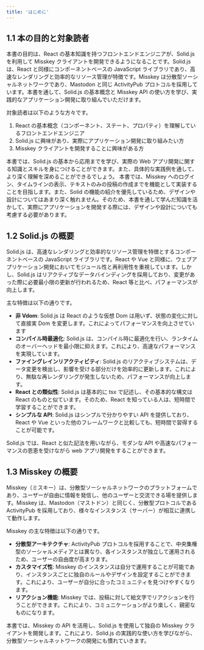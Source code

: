 ```yaml
---
title: 'はじめに'
---
```


## 1.1 本の目的と対象読者

本書の目的は、React の基本知識を持つフロントエンドエンジニアが、Solid.js を利用して Misskey クライアントを開発できるようになることです。Solid.js は、React と同様にコンポーネントベースの JavaScript ライブラリであり、高速なレンダリングと効率的なリソース管理が特徴です。Misskey は分散型ソーシャルネットワークであり、Mastodon と同じ ActivityPub プロトコルを採用しています。本書を通して、Solid.js の基本概念と Misskey API の使い方を学び、実践的なアプリケーション開発に取り組んでいただけます。

対象読者は以下のような方々です。

1. React の基本概念（コンポーネント、ステート、プロパティ）を理解しているフロントエンドエンジニア
2. Solid.js に興味があり、実際にアプリケーション開発に取り組みたい方
3. Misskey クライアントを開発することに興味がある方

本書では、Solid.js の基本から応用までを学び、実際の Web アプリ開発に関する知識とスキルを身につけることができます。また、具体的な実践例を通して、より深く理解を深めることができるでしょう。
本書では、Misskey へのログイン、タイムラインの表示、テキストのみの投稿の作成までを機能として実装することを目指します。また、Solid の機能の紹介を優先しているため、デザインや設計についてはあまり深く触れません。そのため、本書を通して学んだ知識を活かして、実際にアプリケーションを開発する際には、デザインや設計についても考慮する必要があります。

## 1.2 Solid.js の概要

Solid.js は、高速なレンダリングと効率的なリソース管理を特徴とするコンポーネントベースの JavaScript ライブラリです。React や Vue と同様に、ウェブアプリケーション開発においてモジュール性と再利用性を重視しています。しかし、Solid.js はリアクティブなデータバインディングを採用しており、変更があった際に必要最小限の更新が行われるため、React 等と比べ、パフォーマンスが向上します。

主な特徴は以下の通りです。

- **非 Vdom**: Solid.js は React のような仮想 Dom は用いず、状態の変化に対して直接実 Dom を変更します。これによってパフォーマンスを向上させています
- **コンパイル時最適化**: Solid.js は、コンパイル時に最適化を行い、ランタイムのオーバーヘッドを最小限に抑えます。これにより、高速なパフォーマンスを実現しています。
- **ファイングレインリアクティビティ**: Solid.js のリアクティブシステムは、データ変更を検出し、影響を受ける部分だけを効率的に更新します。これにより、無駄な再レンダリングが発生しないため、パフォーマンスが向上します。
- **React との類似性**: Solid.js は基本的に tsx で記述し、その基本的な構文は React のものと似ています。そのため、React を知っている人は、短時間で学習することができます。
- **シンプルな API**: Solid.js はシンプルで分かりやすい API を提供しており、React や Vue といった他のフレームワークと比較しても、短時間で習得することが可能です。

Solid.js では、React と似た記法を用いながら、モダンな API や高速なパフォーマンスの恩恵を受けながら web アプリ開発をすることができます。

## 1.3 Misskey の概要

Misskey（ミスキー）は、分散型ソーシャルネットワークのプラットフォームであり、ユーザーが自由に情報を発信し、他のユーザーと交流できる場を提供します。Misskey は、Mastodon（マストドン）と同じく、分散型プロトコルである ActivityPub を採用しており、様々なインスタンス（サーバー）が相互に連携して動作します。

Misskey の主な特徴は以下の通りです。

- **分散型アーキテクチャ**: ActivityPub プロトコルを採用することで、中央集権型のソーシャルメディアとは異なり、各インスタンスが独立して運用されるため、ユーザーの自由度が高まります。
- **カスタマイズ性**: Misskey のインスタンスは自分で運用することが可能であり、インスタンスごとに独自のルールやデザインを設定することができます。これにより、ユーザーが自分に合ったコミュニティを見つけやすくなります。
- **リアクション機能**: Misskey では、投稿に対して絵文字でリアクションを行うことができます。これにより、コミュニケーションがより楽しく、親密なものになります。

本書では、Misskey の API を活用し、Solid.js を使用して独自の Misskey クライアントを開発します。これにより、Solid.js の実践的な使い方を学びながら、分散型ソーシャルネットワークの開発にも慣れていきます。
